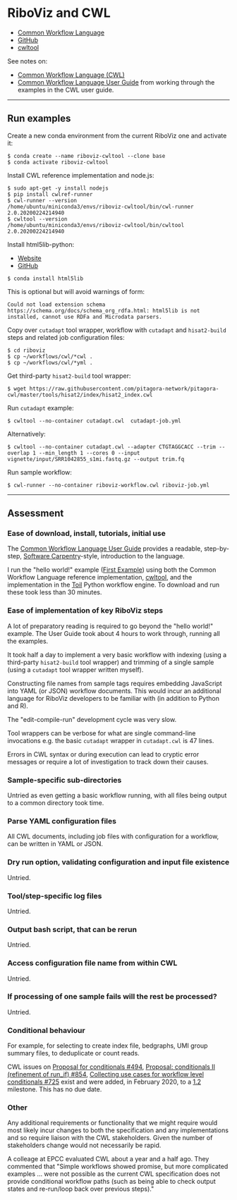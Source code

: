 # RiboViz and CWL

* [Common Workflow Language](http://www.commonwl.org)
* [GitHub](https://github.com/common-workflow-language)
* [cwltool](https://github.com/common-workflow-language/cwltool)

See notes on:

* [Common Workflow Language (CWL)](./CommonWorkflowLanguage.md)
* [Common Workflow Language User Guide](./CwlUserGuideNotes.md) from working through the examples in the CWL user guide.

---

## Run examples

Create a new conda environment from the current RiboViz one and activate it:

```console
$ conda create --name riboviz-cwltool --clone base
$ conda activate riboviz-cwltool
```

Install CWL reference implementation and node.js:

```console
$ sudo apt-get -y install nodejs
$ pip install cwlref-runner
$ cwl-runner --version
/home/ubuntu/miniconda3/envs/riboviz-cwltool/bin/cwl-runner 2.0.20200224214940
$ cwltool --version
/home/ubuntu/miniconda3/envs/riboviz-cwltool/bin/cwltool 2.0.20200224214940
```

Install html5lib-python:

* [Website](https://html5lib.readthedocs.io/en/latest/)
* [GitHub](https://github.com/html5lib/html5lib-python)

```console
$ conda install html5lib
```

This is optional but will avoid warnings of form:

```
Could not load extension schema
https://schema.org/docs/schema_org_rdfa.html: html5lib is not
installed, cannot use RDFa and Microdata parsers.
```

Copy over `cutadapt` tool wrapper, workflow with `cutadapt` and `hisat2-build` steps and related job configuration files:

```console
$ cd riboviz
$ cp ~/workflows/cwl/*cwl .
$ cp ~/workflows/cwl/*yml .
```

Get third-party `hisat2-build` tool wrapper:

```console
$ wget https://raw.githubusercontent.com/pitagora-network/pitagora-cwl/master/tools/hisat2/index/hisat2_index.cwl
```

Run `cutadapt` example:

```console
$ cwltool --no-container cutadapt.cwl  cutadapt-job.yml
```

Alternatively:

```console
$ cwltool --no-container cutadapt.cwl --adapter CTGTAGGCACC --trim --overlap 1 --min_length 1 --cores 0 --input vignette/input/SRR1042855_s1mi.fastq.gz --output trim.fq
```

Run sample workflow:

```console
$ cwl-runner --no-container riboviz-workflow.cwl riboviz-job.yml
```

---

## Assessment

### Ease of download, install, tutorials, initial use

The [Common Workflow Language User Guide](https://www.commonwl.org/user_guide/) provides a readable, step-by-step, [Software Carpentry](https://software-carpentry.org)-style, introduction to the language.

I run the "hello world!" example ([First Example](https://www.commonwl.org/user_guide/02-1st-example/index.html)) using both the Common Workflow Language reference implementation, [cwltool](https://github.com/common-workflow-language/cwltool), and the implementation in the [Toil](https://toil.readthedocs.io) Python workflow engine. To download and run these took less than 30 minutes.

### Ease of implementation of key RiboViz steps

A lot of preparatory reading is required to go beyond the "hello world!" example. The User Guide took about 4 hours to work through, running all the examples.

It took half a day to implement a very basic workflow with indexing (using a third-party `hisat2-build` tool wrapper) and trimming of a single sample (using a `cutadapt` tool wrapper written myself).

Constructing file names from sample tags requires embedding JavaScript into YAML (or JSON) workflow documents. This would incur an additional language for RiboViz developers to be familiar with (in addition to Python and R).

The "edit-compile-run" development cycle was very slow.

Tool wrappers can be verbose for what are single command-line invocations e.g. the basic `cutadapt` wrapper in `cutadapt.cwl` is 47 lines.

Errors in CWL syntax or during execution can lead to cryptic error messages or require a lot of investigation to track down their causes.

### Sample-specific sub-directories

Untried as even getting a basic workflow running, with all files being output to a common directory took time.

### Parse YAML configuration files

All CWL documents, including job files with configuration for a workflow, can be written in YAML or JSON.

### Dry run option, validating configuration and input file existence

Untried.

### Tool/step-specific log files

Untried.

### Output bash script, that can be rerun

Untried.

### Access configuration file name from within CWL

Untried.

### If processing of one sample fails will the rest be processed?

Untried.

### Conditional behaviour

For example, for selecting to create index file, bedgraphs, UMI group summary files, to deduplicate or count reads.

CWL issues on [Proposal for conditionals #494](https://github.com/common-workflow-language/common-workflow-language/issues/494), [Proposal: conditionals II (refinement of run_if) #854](https://github.com/common-workflow-language/common-workflow-language/issues/854), [Collecting use cases for workflow level conditionals #725](https://github.com/common-workflow-language/common-workflow-language/issues/725) exist and were added, in February 2020, to a [1.2](https://github.com/common-workflow-language/common-workflow-language/milestone/9) milestone. This has no due date.

### Other

Any additional requirements or functionality that we might require would most likely incur changes to both the specification and any implementations and so require liaison with the CWL stakeholders. Given the number of stakeholders change would not necessarily be rapid.

A colleage at EPCC evaluated CWL about a year and a half ago. They commented that "Simple workflows showed promise, but more complicated examples ... were not possible as the current CWL specification does not provide conditional workflow paths (such as being able to check output states and re-run/loop back over previous steps)."

